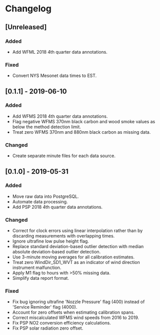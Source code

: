 # Changelog

## [Unreleased]
### Added
- Add WFML 2018 4th quarter data annotations.

### Fixed
- Convert NYS Mesonet data times to EST.

## [0.1.1] - 2019-06-10
### Added
- Add WFMS 2018 4th quarter data annotations.
- Flag negative WFMS 370nm black carbon and wood smoke values as below
  the method detection limit.
- Treat zero WFMS 370nm and 880nm black carbon as missing data.

### Changed
- Create separate minute files for each data source.

## [0.1.0] - 2019-05-31
### Added
- Move raw data into PostgreSQL.
- Automate data processing.
- Add PSP 2018 4th quarter data annotations.

### Changed
- Correct for clock errors using linear interpolation rather than by
  discarding measurements with overlapping times.
- Ignore ultrafine low pulse height flag.
- Replace standard deviation-based outlier detection with median
  absolute deviation-based outlier detection.
- Use 3-minute moving averages for all calibration estimates.
- Treat zero WindDir\_SD1\_WVT as an indicator of wind direction
  instrument malfunction.
- Apply M1 flag to hours with >50% missing data.
- Simplify data report format.

### Fixed
- Fix bug ignoring ultrafine 'Nozzle Pressure' flag (400) instead of
  'Service Reminder' flag (4000).
- Account for zero offsets when estimating calibration spans.
- Correct miscalculated WFMS wind speeds from 2016 to 2019.
- Fix PSP NO2 conversion efficiency calculations.
- Fix PSP solar radiation zero offset.
